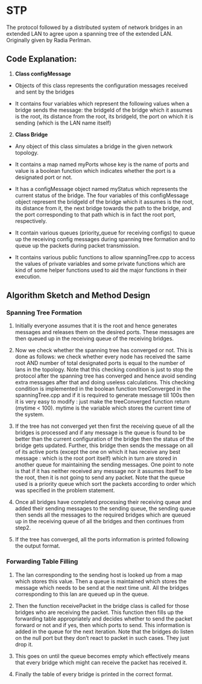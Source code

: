 # STP
The protocol followed by a distributed system of network bridges in an extended LAN to agree upon a spanning tree of the extended LAN. Originally given by Radia Perlman.


## Code Explanation:

1. **Class configMessage**

* Objects of this class represents the configuration messages received and sent by the bridges

* It contains four variables which represent the following values when a bridge sends the message: the bridgeId of the bridge which it assumes is the root, its distance from the root, its bridgeId, the port on which it is sending (which is the LAN name itself)


2. **Class Bridge**

* Any object of this class simulates a  bridge in the given network topology.

* It contains a map named myPorts whose key is the name of ports and value is a boolean function which indicates whether the port is a designated port or not.

* It has a configMessage object named myStatus which represents the current status of the bridge. The four variables of this configMessage object represent the bridgeId of the bridge which it assumes is the root, its distance from it, the next bridge towards the path to the bridge, and the port corresponding to that path which is in fact the root port, respectively.

* It contain various queues (priority_queue for receiving configs) to queue up the receiving config messages during spanning tree formation and to queue up the packets during packet transmission.

* It contains various public functions to allow spanningTree.cpp to access the values of private variables and some private functions which are kind of some helper functions used to aid the major functions in their execution.



## Algorithm Sketch and Method Design

### Spanning Tree Formation

1. Initially everyone assumes that it is the root and hence generates messages and releases them on the desired ports. These messages are then queued up in the receiving queue of the receiving bridges.

2. Now we check whether the spanning tree has converged or not. This is done as follows: we check whether every node has received the same root AND number of total designated ports is equal to the number of lans in the topology. Note that this checking condition is just to stop the protocol after the spanning tree has converged and hence avoid sending extra messages after that and doing useless calculations. This checking condition is implemented in the boolean function treeConverged in the spanningTree.cpp and if it is required to generate message till 100s then it is very easy to modify : just make the treeConverged function return (mytime < 100). mytime is the variable which stores the current time of the system. 

3. If the tree has not converged yet then first the receiving queue of all the bridges is processed and if any message is the queue is found to be better than the current configuration of the bridge then the status of the bridge gets updated. Further, this bridge then sends the message on all of its active ports (except the one on which it has receive any best message : which is the root port itself) which in turn are stored in another queue for maintaining the sending messages. One point to note is that if it has neither received any message nor it assumes itself to be the root, then it is not going to send any packet. Note that the queue used is a priority queue which sort the packets according to order which was specified in the problem statement.

4. Once all bridges have completed processing their receiving queue and added their sending messages to the sending queue, the sending queue then sends all the messages to the required bridges which are queued up in the receiving queue of all the bridges and then continues from step2.

5. If the tree has converged, all the ports information is printed following the output format.

### Forwarding Table Filling

1. The lan corresponding to the sending host is looked up from a map which stores this value. Then a queue is maintained which stores the message which needs to be send at the next time unit. All the bridges corresponding to this lan are queued up in the queue.

2. Then the function receivePacket in the bridge class is called for those bridges who are receiving the packet. This function then fills up the forwarding table appropriately and decides whether to send the packet forward or not and if yes, then which ports to send. This information is added in the queue for the next iteration. Note that the bridges do listen on the null port but they don’t react to packet in such cases. They just drop it.

3. This goes on until the queue becomes empty which effectively means that every bridge which might can receive the packet has received it.

4. Finally the table of every bridge is printed in the correct format.
